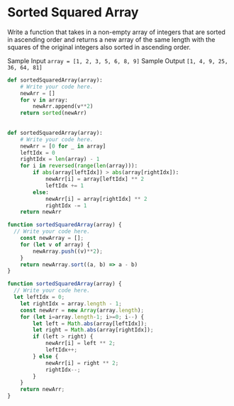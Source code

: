 # Sorted Squared Array

  Write a function that takes in a non-empty array of integers that are sorted
  in ascending order and returns a new array of the same length with the squares
  of the original integers also sorted in ascending order.
  
  Sample Input
  ```array = [1, 2, 3, 5, 6, 8, 9]```
  Sample Output
  ```[1, 4, 9, 25, 36, 64, 81]```
  
```python
def sortedSquaredArray(array):
    # Write your code here.
	newArr = []
	for v in array:
		newArr.append(v**2)
    return sorted(newArr)
   
   
def sortedSquaredArray(array):
    # Write your code here.
	newArr = [0 for _ in array]
	leftIdx = 0
	rightIdx = len(array) - 1
	for i in reversed(range(len(array))):
		if abs(array[leftIdx]) > abs(array[rightIdx]):
			newArr[i] = array[leftIdx] ** 2
			leftIdx += 1
		else:
			newArr[i] = array[rightIdx] ** 2
			rightIdx -= 1
	return newArr
```
```javascript
function sortedSquaredArray(array) {
  // Write your code here.
	const newArray = [];
	for (let v of array) {
		newArray.push((v)**2);
	}
	return newArray.sort((a, b) => a - b)
}

function sortedSquaredArray(array) {
  // Write your code here.
  let leftIdx = 0;
	let rightIdx = array.length - 1;
	const newArr = new Array(array.length);
	for (let i=array.length-1; i>=0; i--) {
		let left = Math.abs(array[leftIdx]);
		let right = Math.abs(array[rightIdx]);
		if (left > right) {
			newArr[i] = left ** 2;
			leftIdx++;
		} else {
			newArr[i] = right ** 2;
			rightIdx--;
		}
	}
	return newArr;
}
```
